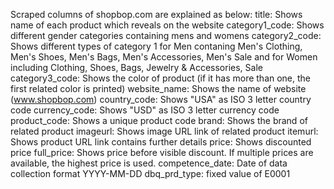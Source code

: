 Scraped columns of shopbop.com are explained as below:
title: Shows name of each product which reveals on the website
category1_code: Shows different gender categories containing mens and womens
category2_code: Shows different types of category 1 for Men contaning Men's Clothing, Men's Shoes, Men's Bags, Men's Accessories, Men's Sale and for Women including Clothing, Shoes, Bags, Jewelry & Accessories, Sale 
category3_code: Shows the color of product (if it has more than one, the first related color is printed)
website_name: Shows the name of website (www.shopbop.com)
country_code: Shows "USA" as ISO 3 letter country code
currency_code: Shows "USD" as ISO 3 letter currency code
product_code: Shows a unique product code
brand: Shows the brand of related product
imageurl: Shows image URL link of related product
itemurl: Shows product URL link contains further details
price: Shows discounted price
full_price: Shows price before visible discount. If multiple prices are available, the highest price is used.
competence_date: Date of data collection format YYYY-MM-DD
dbq_prd_type: fixed value of E0001
